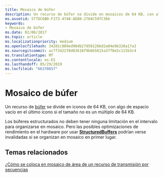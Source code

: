 ```yaml
---
title: Mosaico de búfer
description: Un recurso de búfer se divide en mosaicos de 64 KB, con algo de espacio vacío en el último mosaico si el tamaño no es un múltiplo de 64 KB.
ms.assetid: 577DC6B0-F373-4748-AD80-2784C597C366
keywords:
- Mosaico de búfer
ms.date: 02/08/2017
ms.topic: article
ms.localizationpriority: medium
ms.openlocfilehash: 34201c889ed984b27d50126bd2a04e9b320a17a3
ms.sourcegitcommit: ac7f3422f8d83618f9b6b5615a37f8e5c115b3c4
ms.translationtype: MT
ms.contentlocale: es-ES
ms.lasthandoff: 05/29/2019
ms.locfileid: "66370657"
---
```

# <a name="buffer-tiling"></a>Mosaico de búfer


Un recurso de [búfer](introduction-to-buffers.md) se divide en iconos de 64 KB, con algo de espacio vacío en el último icono si el tamaño no es un múltiplo de 64 KB.

Los búferes estructurados no deben tener ninguna limitación en el intervalo para organizarse en mosaico. Pero las posibles optimizaciones de rendimiento en el hardware por usar [**StructuredBuffers**](https://docs.microsoft.com/windows/desktop/direct3dhlsl/sm5-object-structuredbuffer) podrían verse invalidadas si se organizan en mosaico en primer lugar.

## <a name="span-idrelated-topicsspanrelated-topics"></a><span id="related-topics"></span>Temas relacionados


[¿Cómo se coloca en mosaico de área de un recurso de transmisión por secuencias](how-a-streaming-resource-s-area-is-tiled.md)

 

 




